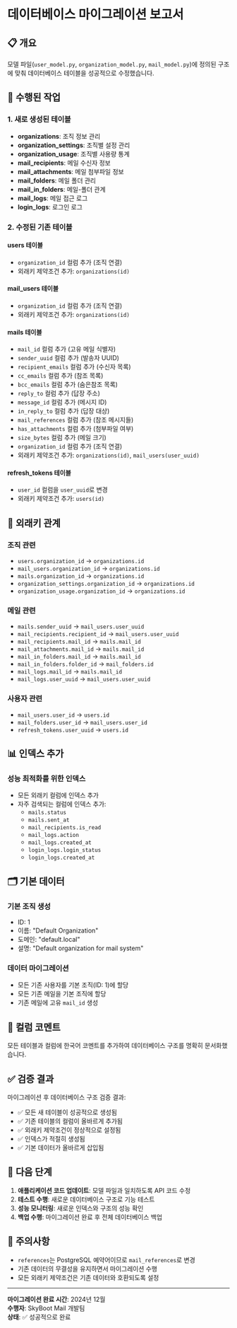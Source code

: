 # 데이터베이스 마이그레이션 보고서

## 📋 개요
모델 파일(`user_model.py`, `organization_model.py`, `mail_model.py`)에 정의된 구조에 맞춰 데이터베이스 테이블을 성공적으로 수정했습니다.

## 🎯 수행된 작업

### 1. 새로 생성된 테이블
- **organizations**: 조직 정보 관리
- **organization_settings**: 조직별 설정 관리
- **organization_usage**: 조직별 사용량 통계
- **mail_recipients**: 메일 수신자 정보
- **mail_attachments**: 메일 첨부파일 정보
- **mail_folders**: 메일 폴더 관리
- **mail_in_folders**: 메일-폴더 관계
- **mail_logs**: 메일 접근 로그
- **login_logs**: 로그인 로그

### 2. 수정된 기존 테이블

#### users 테이블
- `organization_id` 컬럼 추가 (조직 연결)
- 외래키 제약조건 추가: `organizations(id)`

#### mail_users 테이블
- `organization_id` 컬럼 추가 (조직 연결)
- 외래키 제약조건 추가: `organizations(id)`

#### mails 테이블
- `mail_id` 컬럼 추가 (고유 메일 식별자)
- `sender_uuid` 컬럼 추가 (발송자 UUID)
- `recipient_emails` 컬럼 추가 (수신자 목록)
- `cc_emails` 컬럼 추가 (참조 목록)
- `bcc_emails` 컬럼 추가 (숨은참조 목록)
- `reply_to` 컬럼 추가 (답장 주소)
- `message_id` 컬럼 추가 (메시지 ID)
- `in_reply_to` 컬럼 추가 (답장 대상)
- `mail_references` 컬럼 추가 (참조 메시지들)
- `has_attachments` 컬럼 추가 (첨부파일 여부)
- `size_bytes` 컬럼 추가 (메일 크기)
- `organization_id` 컬럼 추가 (조직 연결)
- 외래키 제약조건 추가: `organizations(id)`, `mail_users(user_uuid)`

#### refresh_tokens 테이블
- `user_id` 컬럼을 `user_uuid`로 변경
- 외래키 제약조건 추가: `users(id)`

## 🔗 외래키 관계

### 조직 관련
- `users.organization_id` → `organizations.id`
- `mail_users.organization_id` → `organizations.id`
- `mails.organization_id` → `organizations.id`
- `organization_settings.organization_id` → `organizations.id`
- `organization_usage.organization_id` → `organizations.id`

### 메일 관련
- `mails.sender_uuid` → `mail_users.user_uuid`
- `mail_recipients.recipient_id` → `mail_users.user_uuid`
- `mail_recipients.mail_id` → `mails.mail_id`
- `mail_attachments.mail_id` → `mails.mail_id`
- `mail_in_folders.mail_id` → `mails.mail_id`
- `mail_in_folders.folder_id` → `mail_folders.id`
- `mail_logs.mail_id` → `mails.mail_id`
- `mail_logs.user_uuid` → `mail_users.user_uuid`

### 사용자 관련
- `mail_users.user_id` → `users.id`
- `mail_folders.user_id` → `mail_users.user_id`
- `refresh_tokens.user_uuid` → `users.id`

## 📊 인덱스 추가

### 성능 최적화를 위한 인덱스
- 모든 외래키 컬럼에 인덱스 추가
- 자주 검색되는 컬럼에 인덱스 추가:
  - `mails.status`
  - `mails.sent_at`
  - `mail_recipients.is_read`
  - `mail_logs.action`
  - `mail_logs.created_at`
  - `login_logs.login_status`
  - `login_logs.created_at`

## 🗂️ 기본 데이터

### 기본 조직 생성
- ID: 1
- 이름: "Default Organization"
- 도메인: "default.local"
- 설명: "Default organization for mail system"

### 데이터 마이그레이션
- 모든 기존 사용자를 기본 조직(ID: 1)에 할당
- 모든 기존 메일을 기본 조직에 할당
- 기존 메일에 고유 `mail_id` 생성

## 💬 컬럼 코멘트

모든 테이블과 컬럼에 한국어 코멘트를 추가하여 데이터베이스 구조를 명확히 문서화했습니다.

## ✅ 검증 결과

마이그레이션 후 데이터베이스 구조 검증 결과:
- ✅ 모든 새 테이블이 성공적으로 생성됨
- ✅ 기존 테이블의 컬럼이 올바르게 추가됨
- ✅ 외래키 제약조건이 정상적으로 설정됨
- ✅ 인덱스가 적절히 생성됨
- ✅ 기본 데이터가 올바르게 삽입됨

## 🚀 다음 단계

1. **애플리케이션 코드 업데이트**: 모델 파일과 일치하도록 API 코드 수정
2. **테스트 수행**: 새로운 데이터베이스 구조로 기능 테스트
3. **성능 모니터링**: 새로운 인덱스와 구조의 성능 확인
4. **백업 수행**: 마이그레이션 완료 후 전체 데이터베이스 백업

## 📝 주의사항

- `references`는 PostgreSQL 예약어이므로 `mail_references`로 변경
- 기존 데이터의 무결성을 유지하면서 마이그레이션 수행
- 모든 외래키 제약조건은 기존 데이터와 호환되도록 설정

---

**마이그레이션 완료 시간**: 2024년 12월  
**수행자**: SkyBoot Mail 개발팀  
**상태**: ✅ 성공적으로 완료